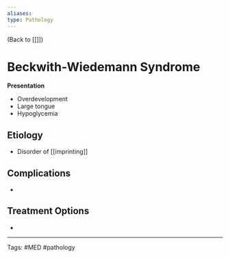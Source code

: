 ```yaml
---
aliases: 
type: Pathology
---
```


(Back to [[]])

# Beckwith-Wiedemann Syndrome

**Presentation**
- Overdevelopment
- Large tongue
- Hypoglycemia

## Etiology
- Disorder of [[imprinting]]

## Complications
- 

## Treatment Options
- 

---
Tags: #MED #pathology 